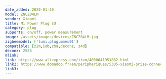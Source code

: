 ```yaml
---
date_added: 2020-01-20
model: ZNCZ04LM
vendor: Xiaomi
title: Mi Power Plug EU
category: plug
supports: on/off, power measurement
image: /assets/images/devices/ZNCZ04LM.jpg
zigbeemodel: ['lumi.plug.mmeu01']
compatible: [z2m,iob,zha,deconz, z4d]
deconz: 2583
mlink: 
link: https://www.aliexpress.com/item/4000641951882.html
link2: https://www.domadoo.fr/en/peripheriques/5305-xiaomi-prise-connectee-zigbee-mi-smart-plug-6934177706493.html
link3: 
---
```


